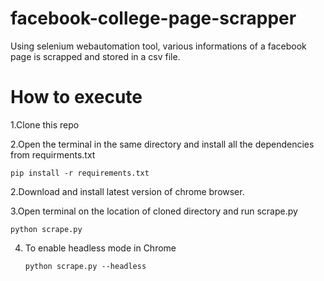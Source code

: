 # facebook-college-page-scrapper
Using selenium webautomation tool, various informations of a facebook page is scrapped and stored in a csv file.

# How to execute

1.Clone this repo 

2.Open the terminal in the same directory and install all the dependencies from requirments.txt
    
    pip install -r requirements.txt
    
2.Download and install latest version of chrome browser.

3.Open terminal on the location of cloned directory and run scrape.py

    python scrape.py

4. To enable headless mode in Chrome 

       python scrape.py --headless
